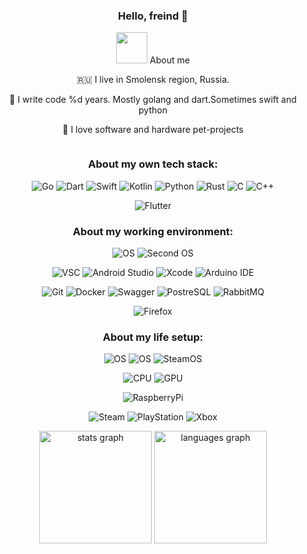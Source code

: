 <div id="body" align="center">

  <h3> Hello, freind 👋 </h3>

  <picture><img src = "https://github.com/7oSkaaa/7oSkaaa/blob/main/Images/about_me.gif?raw=true" width = 50px></picture> About me

  🇷🇺 I live in Smolensk region, Russia.

  🤖 I write code %d years. Mostly golang and dart.Sometimes swift and python

  🚀 I love software and hardware pet-projects
   
  <div id="header" align="center">
    <a href="https://t.me/mister_merlin">
      <img src="https://img.shields.io/badge/Telegram-blue?style=for-the-badge&logo=telegram&logoColor=white" alt=""/>
    </a>
  </div>

  ### About my own tech stack:

  ![Go](https://img.shields.io/badge/Go-00ADD8?style=for-the-badge&logo=go&logoColor=white)
  ![Dart](https://img.shields.io/badge/Dart-0175C2?style=for-the-badge&logo=dart&logoColor=white)
  ![Swift](https://img.shields.io/badge/Swift-FA7343?style=for-the-badge&logo=swift&logoColor=white)
  ![Kotlin](https://img.shields.io/badge/Kotlin-0095D5?&style=for-the-badge&logo=kotlin&logoColor=white)
  ![Python](https://img.shields.io/badge/Python-14354C?style=for-the-badge&logo=python&logoColor=white)
  ![Rust](https://img.shields.io/badge/Rust-000000?style=for-the-badge&logo=rust&logoColor=white)
  ![C](https://img.shields.io/badge/C-00599C?style=for-the-badge&logo=c&logoColor=white)
  ![C++](https://img.shields.io/badge/C%2B%2B-00599C?style=for-the-badge&logo=c%2B%2B&logoColor=white)

  ![Flutter](https://img.shields.io/badge/Flutter-02569B?style=for-the-badge&logo=flutter&logoColor=white)
  

  ### About my working environment:
  ![OS](https://img.shields.io/badge/NixOS-294172?style=for-the-badge&logo=nixos&logoColor=white)
  ![Second OS](https://img.shields.io/badge/mac%20os-000000?style=for-the-badge&logo=apple&logoColor=white)

  ![VSC](https://img.shields.io/badge/Visual_Studio_Code-0078D4?style=for-the-badge&logo=visual%20studio%20code&logoColor=white)
  ![Android Studio](https://img.shields.io/badge/Android_Studio-3DDC84?style=for-the-badge&logo=android-studio&logoColor=white)
  ![Xcode](https://img.shields.io/badge/Xcode-007ACC?style=for-the-badge&logo=Xcode&logoColor=white)
  ![Arduino IDE](https://img.shields.io/badge/Arduino_IDE-00979D?style=for-the-badge&logo=arduino&logoColor=white)

  ![Git](https://img.shields.io/badge/GIT-E44C30?style=for-the-badge&logo=git&logoColor=white)
  ![Docker](https://camo.githubusercontent.com/520a1dbbbe45141230ae86d40fbccbc880bdad5fd254d35d587f1361c3c1d3e3/68747470733a2f2f696d672e736869656c64732e696f2f62616467652f646f636b65722d2532333234393645442e7376673f267374796c653d666f722d7468652d6261646765266c6f676f3d646f636b6572266c6f676f436f6c6f723d7768697465)
  ![Swagger](https://camo.githubusercontent.com/2d0da4640b14b5c74e34d37a5c7ca5420a9743db5e353656649131d17dec788f/68747470733a2f2f696d672e736869656c64732e696f2f62616467652f737761676765722d2532333835454132442e7376673f267374796c653d666f722d7468652d6261646765266c6f676f3d73776167676572266c6f676f436f6c6f723d626c61636b)
  ![PostreSQL](https://img.shields.io/badge/PostgreSQL-316192?style=for-the-badge&logo=postgresql&logoColor=white)
  ![RabbitMQ](https://img.shields.io/badge/rabbitmq-%23FF6600.svg?&style=for-the-badge&logo=rabbitmq&logoColor=white)
  
  ![Firefox](https://img.shields.io/badge/Firefox_Browser-FF7139?style=for-the-badge&logo=Firefox-Browser&logoColor=white)

  ### About my life setup:
  ![OS](https://img.shields.io/badge/Android-3DDC84?style=for-the-badge&logo=android&logoColor=white)
  ![OS](https://img.shields.io/badge/NixOS-294172?style=for-the-badge&logo=nixos&logoColor=white)
  ![SteamOS](https://img.shields.io/badge/Steam_OS-000000?style=for-the-badge&logo=steam&logoColor=white)
  
  ![CPU](https://img.shields.io/badge/AMD-Ryzen_7_3950X-ED1C24?style=for-the-badge&logo=amd&logoColor=white)
  ![GPU](https://img.shields.io/badge/NVIDIA-GTX2080_super-76B900?style=for-the-badge&logo=nvidia&logoColor=white)

  ![RaspberryPi](https://img.shields.io/badge/Raspberry%20Pi-A22846?style=for-the-badge&logo=Raspberry%20Pi&logoColor=white)

  ![Steam](https://img.shields.io/badge/Steam-000000?style=for-the-badge&logo=steam&logoColor=white)
  ![PlayStation](https://img.shields.io/badge/PlayStation-003791?style=for-the-badge&logo=playstation&logoColor=white)
  ![Xbox](https://img.shields.io/badge/Xbox-107C10?style=for-the-badge&logo=xbox&logoColor=white)
  

  <div id="widget" align="center">
    <img src="https://github-readme-stats.vercel.app/api?username=mr-merlin&show_icons=true&theme=github_dark&hide_border=true&border_radius=20&include_all_commits=true&count_private=false" height="180" alt="stats graph" />
    <img src="https://github-readme-stats.vercel.app/api/top-langs/?username=mr-merlin&layout=compact&theme=github_dark&border_radius=20&exclude_repo=spil-site-frontend&hide=html,css&hide_border=true" height="180" alt="languages graph" />
  </div>

</div>
